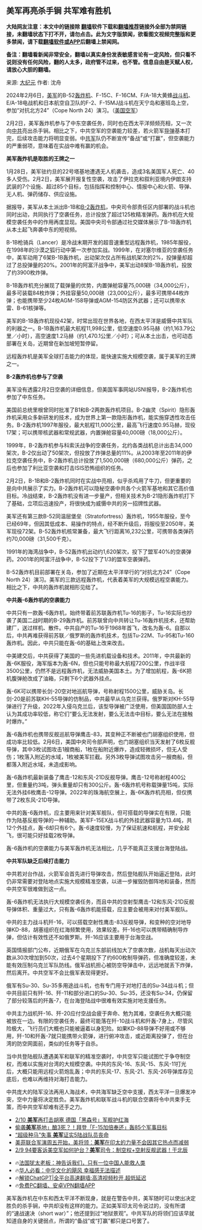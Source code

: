  <!-- 面包屑导航 --> <h2>美军再亮杀手锏 共军难有胜机</h2> <p class="notice"><b>大陆网友注意：本文中的链接除 <a href="https://github.com/bannedbook/fanqiang" >翻墙</a>软件下载和<a href="https://github.com/killgcd/justmysocks/blob/master/README.md">翻墙推荐</a>链接外全部为禁网链接，未翻墙状态下打不开，请勿点击。此为文字版禁闻，欲看图文视频完整版和更多禁闻，请下载<a href="https://github.com/bannedbook/fanqiang">翻墙软件或APP</a>后翻墙上禁闻网。</p><p>备注：翻墙看新闻非常安全，翻墙以真实身份发表敏感言论有一定风险，但只看不说则没有任何风险，翻的人太多，政府管不过来，也不管。信息自由是天赋人权，请放心大胆的翻墙。</b></p>  <div class="entry"> <p>来源:&nbsp;<span class='wp_keywordlink_affiliate'><a href="http://www.epochtimes.com/" title="大纪元" target="_blank">大纪元</a></span>                            作者:&nbsp;沈舟                                                 </p> <p>2024年2月6日，<a href="https://www.bannedbook.org/bnews/tag/%e7%be%8e%e5%86%9b/" class="st_tag internal_tag" rel="tag" title="标签 美军 下的日志">美军</a>的B-52<a href="https://www.bannedbook.org/bnews/tag/%e8%bd%b0%e7%82%b8%e6%9c%ba/" class="st_tag internal_tag" rel="tag" title="标签 轰炸机 下的日志">轰炸机</a>、F-15C、F-16CM、F/A-18大黄蜂<a href="https://www.bannedbook.org/bnews/tag/%E6%88%98%E6%96%97%E6%9C%BA/" class="st_tag internal_tag" rel="tag" title="标签 战斗机 下的日志">战斗机</a>、E/A-18电战机和日本航空自卫队的F-2、F-15MJ战斗机在天宁岛和塞班岛上空，参加“对抗北方24”（Cope North 24）演习。（<a href="https://www.bannedbook.org/bnews/tag/%e7%be%8e%e5%9b%bd/" class="st_tag internal_tag" rel="tag" title="标签 美国 下的日志">美国</a><a href="https://www.bannedbook.org/bnews/tag/%e7%a9%ba%e5%86%9b/" class="st_tag internal_tag" rel="tag" title="标签 空军 下的日志">空军</a>）</p> <p>2月2日，美军轰炸机参与了中东空袭任务，同时也在西太平洋频频亮相，又一次向<a href="https://www.bannedbook.org/bnews/tag/%e4%b8%ad%e5%85%b1/" class="st_tag internal_tag" rel="tag" title="标签 中共 下的日志">中共</a>亮出杀手锏。相比之下，中共空军的空袭能力较差，若火箭军<a href="https://www.bannedbook.org/bnews/tag/%e5%af%bc%e5%bc%b9/" class="st_tag internal_tag" rel="tag" title="标签 导弹 下的日志">导弹</a>基本打完，后续攻击能力将明显变弱。中<a href="https://www.bannedbook.org/bnews/tag/%e5%85%b1%e5%86%9b/" class="st_tag internal_tag" rel="tag" title="标签 共军 下的日志">共军</a>队仍不断宣传“备战”或“打赢”，但空袭能力的严重弱项，意味着在实战中难有赢的机会。</p> <p><strong>美军轰炸机是取胜的王牌之一</strong></p> <p>1月28日，美军驻约旦的22号塔基地遭遇无人机袭击，造成3名美国军人死亡、40多人受伤。2月2日，美军展开报复性空袭，攻击了伊拉克和叙利亚境内伊朗支持武装的7个设施、超过85个目标，包括指挥和控制中心、情报中心和火箭、导弹、无人机、弹药储存、供应设施。</p> <p>据报导，美军从本土派出B-1B和<a href="https://www.bannedbook.org/bnews/tag/B-2%E8%BD%B0%E7%82%B8%E6%9C%BA/" class="st_tag internal_tag" rel="tag" title="标签 B-2轰炸机 下的日志">B-2轰炸机</a>，中央司令部责任区内部署的战斗机也同时出动，共同执行了空袭任务，总计投放了超过125枚精准弹药。轰炸机在大规模空袭任务中的作用再度显现。美国中央司令部通过社交媒体展示了B-1B轰炸机从本土起飞奔袭中东的短视频。</p> <p>B-1B枪骑兵（Lancer）是冷战末期开发的超音速重型远程轰炸机，1985年服役，在1998年的沙漠之狐行动中第一次参加实战。1999年，在对塞尔维亚的空袭任务中，美军动用了6架B-1B轰炸机，出动架次仅占所有战机架次的2%，投弹量却超过了总投弹量的20%。2001年的阿富汗战争中，美军出动8架B-1B轰炸机，投放了约3900枚炸弹。</p> <p>B-1B轰炸机充分展现了载弹量的优势，内置弹舱容量75,000磅（34,000公斤），最多可装载84枚炸弹；外挂容量50,000磅（23,000公斤），最多可携带44枚炸弹；也能携带至少24枚AGM-158导弹或AGM-154防区外武器；还可以携带水雷、B-61核弹等。</p> <p>美军的B-1B轰炸机现役42架，时常出现在世界各地，在西太平洋是威慑中共军队的利器之一。B-1B轰炸机最大航程11,998公里，低空速度0.95马赫（约1,163.79公里／小时），高空速度1.2马赫（约1,470.1公里／小时）；可从本土出击，也可动态部署在关岛，近期曾在新加坡短暂停留。</p> <p>远程轰炸机是美军全球打击能力的体现，能快速实施大规模空袭，属于美军的王牌之一。</p> <p><strong>B-2轰炸机也参与了空袭</strong></p> <p>美军没有透露2月2日空袭的详细信息，但美国军事网站USNI报导，B-2轰炸机也参加了中东任务。</p> <p>美国前总统里根曾同时批准了B1和B-2两款轰炸机项目。B-2幽灵（Spirit）隐形轰炸机采用众多新研发的技术，成为世界上第一款隐形轰炸机，能实施穿透性攻击任务。B-2轰炸机1997年服役，最大航程11,000公里，最高飞行速度0.95马赫，现役17架；可以携带核武器和常规武器，内置弹舱容量40,000磅（18,000公斤）。</p> <p>1999年，B-2轰炸机参与科索沃战争的空袭任务，北约各类战机总计出击34,000架次，B-2仅出动了50架次，但投放了炸弹总量的11%。从2003年至2011年的伊拉克空袭任务中，B-2轰炸机总计投放了1,500,000磅（680,000公斤）弹药，之后也参加了利比亚空袭和打击ISIS恐怖组织的任务。</p> <p>2月2日，B-1B和B-2轰炸机同时在实战中亮相，似乎杀鸡用了牛刀，但更重要的是向中共展示了实力。B-2轰炸机可以隐秘空袭中共各个火箭军基地和其它高价值目标。冷战结束，B-2轰炸机没有进一步量产，但相关技术为B-21隐形轰炸机打下了基础，立项后迅速投产，将很快成为威慑中共的另一招牌性武器。</p> <p>美军还有第三款B-52同温层堡垒（Stratofortress）轰炸机，1955年服役，至今已经69年，但因其低成本、易操作的特点，经不断升级后，将服役至2050年，美军现役72架。B-52轰炸机核常兼备，最大飞行距离16,232公里，可携带各类弹药约70,000磅（31,500千克）。</p> <p>1991年的海湾战争中，B-52轰炸机出动约1,620架次，投下了盟军40%的空袭弹药。2001年的阿富汗战争中，B-52投下了1/3的盟军空袭弹药。</p> <p>B-52轰炸机目前部署在关岛，参加了近期在太平洋举行的“对抗北方24”（Cope North 24）演习。美军的三款远程轰炸机，代表着美军的大规模远程空袭能力。相比之下，中共的轰炸机就相形见绌了。</p>  <p><strong>中共轰-6轰炸机的空袭能力</strong></p> <p>中共只有一款轰-6轰炸机，始终带着前苏联轰炸机Tu-16的影子，Tu-16实际也抄袭了美国二战时期的B-29轰炸机。前苏联曾向中共转让Tu-16轰炸机技术，还帮助建厂，送过样机、散件。中共自产的Tu-16于1968年首飞，改名为轰-6。自那以后，中共再难获得前苏联／俄罗斯的轰炸机技术，包括Tu-22M、Tu-95和Tu-160轰炸机。因此，中共只能在轰-6的基础上改来改去。</p> <p>中美建交后，中共获得了美国的一些先进机载设备和技术。2011年，中共最新的轰-6K服役，海军版本为轰-6N，但也只能号称最大航程7200公里，作战半径3500公里，仍然不是远程轰炸机，无法威胁美国本土。为了增加航程，轰-6K把机腹弹舱改成了油箱，只剩下6个武器外挂点。</p> <p>轰-6K可以携带长剑-20空对地巡航导弹，号称射程1500公里，威胁关岛。长剑-20是前苏联KH-55导弹的仿制品，中共最早从乌克兰获得。俄罗斯对KH-55导弹进行了升级，2022年入侵乌克兰后，该型导弹被广泛使用，但美国国防部人士认为其成功率较低，称它们“要么无法发射，要么无法击中目标，要么无法在接触时爆炸。”</p> <p>轰-6轰炸机也携带反舰巡航导弹鹰击-83，其变种正不断被也门胡塞组织使用，但成功率比较低。2月6日，美国中央司令部声明，也门胡塞组织当天发射了6枚反舰导弹，其中3枚试图攻击1艘商船，1枚在船附近爆炸，造成轻微损坏，但无人受伤；1枚落入附近的水域，1枚被美军拦截。另外3枚导弹试图攻击另一艘商船，但都落入附近水域，未造成影响。</p> <p>轰-6轰炸机最新装备了鹰击-12和东风-21D反舰导弹。鹰击-12号称射程400公里，但重量约3吨，弹头重量却只有300公斤。轰-6轰炸机号称载弹量15吨，实际无法外挂6枚鹰击-12导弹。2022年的珠海航空展上，轰-6K轰炸机亮相，但仅携带了2枚东风-21D导弹。</p> <p>中共的轰-6轰炸机，应主要用来针对美军舰队，但可搭载的导弹实在有限，只能作为陆基反舰导弹的一种辅助。美军F-15EX战斗机的外挂武器容量为13.4吨，共12个外挂点，轰-6却只有6个。轰-6速度较慢，为了保证航速和航程，并安全起飞，很可能只好挂载2枚导弹。</p> <p>轰-6轰炸机的空袭能力与美军轰炸机无法相比，几乎不能真正支援台海登陆战。</p> <p><strong>中共军队缺乏后续打击能力</strong></p>  <p>中共若对台作战，火箭军会首先进行导弹攻击，然后登陆舰队开始逼近登陆，此时仍非常需要对登陆地点实施大规模精准空袭，以进一步摧毁防御阵地和装备，然而中共空军很难做到这一点。</p> <p>轰-6轰炸机无法执行大规模空袭任务，而且中共的空射型鹰击-12和东风-21D反舰导弹体积、重量过大，只有轰-6轰炸机能搭载，应主要会被用来对付美军舰队。</p> <p>中共的主力战斗机歼-16，可以搭载空射性鹰击-83反舰导弹，和变种的空对地导弹KD-88，胡塞组织在红海频繁使用，效果较差。歼-16也可以携带精确制导炸弹，但估计有效性还不如俄罗斯。歼-16应该主要用于台海空战。</p> <p>英国情报部门公布，近期俄军在乌克兰东部前线加大了空袭次数，战机每天出动次数从30次增加到50次，过去4个星期投下了约600枚制导弹药，但准确度较差，未能有效压制乌克兰军队防线。俄军战机担心被防空导弹击中，远远地就丢下炸弹，然后离开。中共空军不会比俄军表现得更好。</p> <p>俄军有Su-30、Su-35多用途战斗机，也有专门用于对地打击的Su-34战斗机；但中共目前只有歼-16、歼-11和部分进口的Su-30、Su-35，还没有Su-34，仍保留了部分较落后的歼轰-7，在台海登陆战中很难有效实施对地支援任务。</p> <p>中共主力战机歼-16、歼-20应付空战会疲于奔命、勉为其难，空袭任务大概只能被放在一边。有限的空袭任务，最终可能落在歼-10战斗机和歼轰-7身上，尽管风险极大，飞行员们大概也只能被逼着以身犯险。如果KD-88导弹不好用或不够用，歼-10和歼轰-7就只能携带火箭弹，进行俯冲攻击，或近距离投弹了，但在台湾的防空网面前，类似的任务等于自杀。</p> <p>当中共登陆舰队遭遇美军和联军的精准空袭时，中共空军只能试图忙于争夺制空权，而难以实施对台湾的大规模空袭。中共的东风-16、东风-15、东风-11打光后，大概只能用远程火箭炮乱轰；中共的东风-17、东风-21、东风-26导弹库存见底后，也难以再维持对海打击能力。</p> <p>中共庞大的陆军没法再用人海战术，中共海军缺乏空中支援，西太平洋一旦爆发冲突，空中力量将决定胜负。美军轰炸机和联军战斗机的联合空袭将令中共束手无策，而中共空军却难有还手之力。</p> <!--<div id="taboola-mid-1"></div>--><ul class='op-related-articles' title='相关阅读'> <li><a href='https://www.bannedbook.org/bnews/taiwannews/20240210/1999523.html' target='_blank'>2/10 <b>美军</b>再打击胡塞 德国「黑森号」军舰护红海</a></li> <li><a href='https://www.bannedbook.org/bnews/taiwannews/20240210/1999512.html' target='_blank'>偷袭<b>美军</b>基地」酿3死？！拜登「F-15加倍奉还」轰85个军事目标</a></li> <li><a href='https://www.bannedbook.org/bnews/cnnews/20240210/1999245.html' target='_blank'>“超级种马”失事 <b>美军</b>证实5陆战队员丧命</a></li> <li><a href='https://www.bannedbook.org/bnews/headline/20240209/1999177.html' target='_blank'>美菲联合军演周五开始，美将领：<b>美军</b>在印太的力量不会因其它热点而减弱</a></li> <li><a href='https://www.bannedbook.org/bnews/taiwannews/20240209/1999111.html' target='_blank'>2/9 94要客诉美空军如何护台？<b>美军</b>司令：制空权+空射反舰武器！于北辰</a></li> </ul> <ul class="texttj"> <li>🔥<a href="https://www.bannedbook.org/bnews/ssgc/20230219/1850782.html" target="_blank">法国犹太老板：神告诉我们，只有一位中国人能救人类</a></li> <li>🔥<a href="https://www.bannedbook.org/bnews/comments/20220220/1694796.html" target="_blank">华人必看：中华文化的飓风 幸福感无法描述</a></li> <li>🔥<a href="https://github.com/bannedbook/fanqiang/wiki/V2ray%E6%9C%BA%E5%9C%BA" target="_blank">解锁ChatGPT|全平台高速翻墙:高清视频秒开,超低延迟</a></li> <li>🔥<a href="https://github.com/bannedbook/fanqiang/wiki/%E7%A6%81%E9%97%BB%E7%BD%91%E5%AE%89%E5%8D%93%E7%BF%BB%E5%A2%99%E6%96%B0%E9%97%BBAPP" target="_blank">免费PC翻墙、安卓VPN翻墙APP</a></li> </ul><p>美军轰炸机在中东和西太平洋不断现身，就是在警告中共，美军随时可以使出决定胜负的杀手锏，中共却没有这样的能力。正如美军印太司令说过的，没有所谓的“速战速决（short war）”；他还提到过“地狱景观”。中共军队的将领们应该早就知道自身的关键弱点，所谓的“备战”或“打赢”都只是口号罢了。</p> <a name='sharetosocial'></a> <div style="margin-bottom:5px;padding-bottom:5px;clear:both"> <div id="archive-pix-1" class="banner-ads"> <!-- AuctionX Display platform tag START --> <div id="27602x728x90x621x_ADSLOT1" clicktrack="%%CLICK_URL_ESC%%"></div>  <!-- AuctionX Display platform tag END --> </div> <div id="archive-pix-2" class="banner-ads"> <!-- AuctionX Display platform tag START --> <div id="27556x300x250x621x_ADSLOT1" clicktrack="%%CLICK_URL_ESC%%" style="margin:0 auto;text-align:center"></div>  <!-- AuctionX Display platform tag END --> </div> </div>  <div id="archive-pix-1" class="banner-ads"> <!-- AuctionX Display platform tag START --> <div id="27603x728x90x621x_ADSLOT1" clicktrack="%%CLICK_URL_ESC%%"></div>  <!-- AuctionX Display platform tag END --> </div> </div><!--END ENTRY--> 